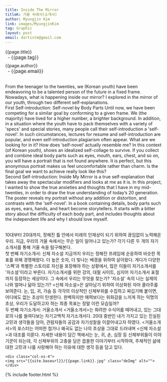 ```yaml
---
title: Inside The Mirror
titleK: 거울 속에서(소개서)
author: Myungjin Kim
link: images/MyungjinKim
tag: Graphic
layout: post
email: dartistm@gmail.com
---	
```


<div class="container">

<div class="deDep">
{{page.title}}<br>
<p style="font-size:15px; margin:0px; padding:0px 0px 0px 8px; margin:0px 0px 8px 0px;">- {{page.tag}}</p>
{{page.author}}<br>
<p style="font-size:15px; margin:0px; padding:0px 0px 0px 8px;">- {{page.email}}</p>
</div>

<br>

<div class="det lato">

<!--영문-->
From the teenager to the twenties, we (Korean youth) have been endeavoring to be a talented person of the future in a fixed frame. Nowadays, what is happening inside our mirror? I explored in the mirror of our youth, through two different self-explanations.
<br>
First Self-introduction: Self-novel by Body Parts
Until now, we have been competing for a similar goal by conforming to a given frame. We (the majority) have lived for a higher number, a brighter background. In addition, in a situation where the youth have to pack themselves with a variety of 'specs' and special stories, many people call their self-introduction a 'self-novel'. In such circumstances, lectures for resume and self-introduction are popular, and even self-introduction plagiarism often appear. What are we looking for in it? How does ‘self-novel’ actually resemble me? 
In this context (of Korean youth), <Self-novel by Body Parts> shows an idealized self-collage to survive. If you collect and combine ideal body parts such as eyes, mouth, ears, chest, and so on, you will have a portrait that is not found anywhere. It is perfect, but this anonymous portrait makes us feel uncomfortable rather than charm. Is the final goal we want to achieve really look like this?
<br>
Second Self-introduction: Inside My Mirror
<Inside My Mirror> is a true self-explanation that takes away the spectacular modifiers and looks at me as it is. In this project, I wanted to show the true anxieties and thoughts that I have in my mid-twenties, in order to draw the true understanding of today’s 20 generation.
The poster reveals my portrait without any addition or distortion, and contrasts with the 'self-novel'. In a book containing details, body parts such as eyes, ears, hands, and heart become storytellers. It starts with a bitter story about the difficulty of each body part, and includes thoughts about the independent life and why I should love myself.

<!--영문-->

</div>


<div class="noto">
<!--국문-->

<br>
10대부터 20대까지, 정해진 틀 안에서 미래의 인재상이 되기 위하여 끊임없이 노력해온 우리. 지금, 우리의 거울 속에서는 무슨 일이 일어나고 있는가? 각기 다른 두 개의 자기소개서를 통해 거울 속을 탐구해본다.
<br>
첫 번째 자기소개서: 신체 자소설
지금까지 우리는 정해진 프레임에 순응하여 비슷한 목표를 위해 경쟁해왔다. 더 높은 숫자, 더 빛나는 배경을 위하여 살아왔다. 게다가 다양한 ‘스펙’과 특별한 스토리로 자신을 포장해야 하는 상황에서, 많은 이들이 자기소개서를 '자소설'이라고 부른다. 자기소개서를 위한 강의, 대필 사이트, 심지어 자기소개서 표절까지 등장하는 세상이다. 그 속에서 우리는 무엇을 찾는가? '자소설' 속의 나는 실제의 나와 얼마나 닮아 있는가? 
<신체 자소설>은 살아남기 위하여 이상화된 자아 콜라주를 보여준다. 눈, 입, 귀, 가슴 등 각각의 이상적인 신체부위를 수집하고 짜깁기해 붙이면, 어디에도 없는 초상이 탄생한다. 완벽하지만 매력보다는 위화감을 느끼게 하는 익명의 초상, 우리가 도달하고자 하는 최종 목표는 정말 이런 모습일까?
<br>
두 번째 자기소개서: 거울소개서
<거울소개서>는 화려한 수식어를 떼어내고, 있는 그대로의 나를 들여다보는 자기고백적 자기소개서다. 20대 중반인 내가 가지고 있는 진실된 고민과 생각들을 담아, 관람자들의 공감과 자기성찰을 이끌어내고자 하였다.
<거울소개서>의 포스터는 어떠한 첨가나 왜곡도 없는 나의 초상을 그대로 드러내며 <신체 자소설>과 대조를 이룬다. 자세한 내용이 담긴 책에서는 눈, 귀, 손, 심장 등 신체부위들이 이야기꾼이 되는데, 각 신체부위의 고충을 담은 씁쓸한 이야기부터 시작하여, 주체적인 삶에 대한 고민과 나를 사랑해야 하는 이유에 대한 생각 등을 담고 있다.

<!--국문-->

</div>

<div class="row noto">
	
	<div class="col-xs-4">
	<img src="{{site.baseurl}}/{{page.link}}.jpg" class="deImg" alt=""></div>
	
</div>

	

</div> 

{% include footer.html %}